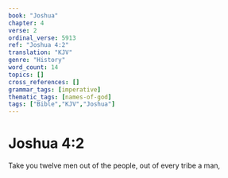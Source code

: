 ```yaml
---
book: "Joshua"
chapter: 4
verse: 2
ordinal_verse: 5913
ref: "Joshua 4:2"
translation: "KJV"
genre: "History"
word_count: 14
topics: []
cross_references: []
grammar_tags: [imperative]
thematic_tags: [names-of-god]
tags: ["Bible","KJV","Joshua"]
---
```


# Joshua 4:2

Take you twelve men out of the people, out of every tribe a man,
